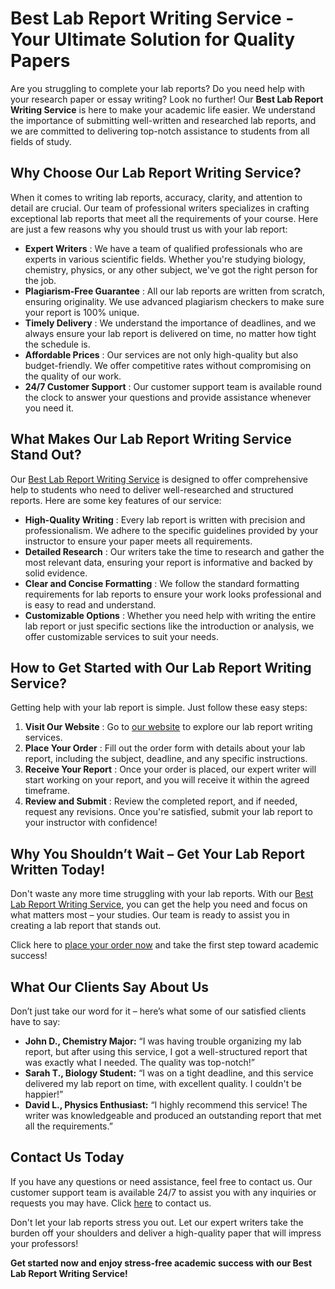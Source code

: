 # Best Lab Report Writing Service - Your Ultimate Solution for Quality Papers

Are you struggling to complete your lab reports? Do you need help with your research paper or essay writing? Look no further! Our **Best Lab Report Writing Service** is here to make your academic life easier. We understand the importance of submitting well-written and researched lab reports, and we are committed to delivering top-notch assistance to students from all fields of study.

## Why Choose Our Lab Report Writing Service?

When it comes to writing lab reports, accuracy, clarity, and attention to detail are crucial. Our team of professional writers specializes in crafting exceptional lab reports that meet all the requirements of your course. Here are just a few reasons why you should trust us with your lab report:

- **Expert Writers** : We have a team of qualified professionals who are experts in various scientific fields. Whether you're studying biology, chemistry, physics, or any other subject, we've got the right person for the job.
- **Plagiarism-Free Guarantee** : All our lab reports are written from scratch, ensuring originality. We use advanced plagiarism checkers to make sure your report is 100% unique.
- **Timely Delivery** : We understand the importance of deadlines, and we always ensure your lab report is delivered on time, no matter how tight the schedule is.
- **Affordable Prices** : Our services are not only high-quality but also budget-friendly. We offer competitive rates without compromising on the quality of our work.
- **24/7 Customer Support** : Our customer support team is available round the clock to answer your questions and provide assistance whenever you need it.

## What Makes Our Lab Report Writing Service Stand Out?

Our [Best Lab Report Writing Service](https://tinyurl.com/topessay?keyword=best+lab+report+writing+service) is designed to offer comprehensive help to students who need to deliver well-researched and structured reports. Here are some key features of our service:

- **High-Quality Writing** : Every lab report is written with precision and professionalism. We adhere to the specific guidelines provided by your instructor to ensure your paper meets all requirements.
- **Detailed Research** : Our writers take the time to research and gather the most relevant data, ensuring your report is informative and backed by solid evidence.
- **Clear and Concise Formatting** : We follow the standard formatting requirements for lab reports to ensure your work looks professional and is easy to read and understand.
- **Customizable Options** : Whether you need help with writing the entire lab report or just specific sections like the introduction or analysis, we offer customizable services to suit your needs.

## How to Get Started with Our Lab Report Writing Service?

Getting help with your lab report is simple. Just follow these easy steps:

1. **Visit Our Website** : Go to [our website](https://tinyurl.com/topessay?keyword=best+lab+report+writing+service) to explore our lab report writing services.
2. **Place Your Order** : Fill out the order form with details about your lab report, including the subject, deadline, and any specific instructions.
3. **Receive Your Report** : Once your order is placed, our expert writer will start working on your report, and you will receive it within the agreed timeframe.
4. **Review and Submit** : Review the completed report, and if needed, request any revisions. Once you're satisfied, submit your lab report to your instructor with confidence!

## Why You Shouldn’t Wait – Get Your Lab Report Written Today!

Don't waste any more time struggling with your lab reports. With our [Best Lab Report Writing Service](https://tinyurl.com/topessay?keyword=best+lab+report+writing+service), you can get the help you need and focus on what matters most – your studies. Our team is ready to assist you in creating a lab report that stands out.

Click here to [place your order now](https://tinyurl.com/topessay?keyword=best+lab+report+writing+service) and take the first step toward academic success!

## What Our Clients Say About Us

Don’t just take our word for it – here’s what some of our satisfied clients have to say:

- **John D., Chemistry Major:** “I was having trouble organizing my lab report, but after using this service, I got a well-structured report that was exactly what I needed. The quality was top-notch!”
- **Sarah T., Biology Student:** “I was on a tight deadline, and this service delivered my lab report on time, with excellent quality. I couldn't be happier!”
- **David L., Physics Enthusiast:** “I highly recommend this service! The writer was knowledgeable and produced an outstanding report that met all the requirements.”

## Contact Us Today

If you have any questions or need assistance, feel free to contact us. Our customer support team is available 24/7 to assist you with any inquiries or requests you may have. Click [here](https://tinyurl.com/topessay?keyword=best+lab+report+writing+service) to contact us.

Don't let your lab reports stress you out. Let our expert writers take the burden off your shoulders and deliver a high-quality paper that will impress your professors!

**Get started now and enjoy stress-free academic success with our Best Lab Report Writing Service!**
